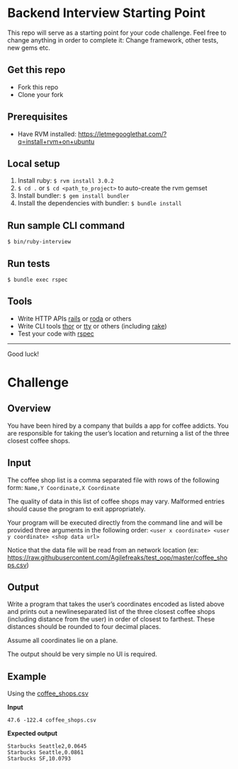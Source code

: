 # Backend Interview Starting Point

This repo will serve as a starting point for your code challenge. Feel free to change anything in order to complete it: Change framework, other tests, new gems etc.

## Get this repo

- Fork this repo
- Clone your fork

## Prerequisites
- Have RVM installed: https://letmegooglethat.com/?q=install+rvm+on+ubuntu

## Local setup
1. Install ruby: `$ rvm install 3.0.2`
2. `$ cd .` or `$ cd <path_to_project>` to auto-create the rvm gemset
3. Install bundler: `$ gem install bundler`
4. Install the dependencies with bundler: `$ bundle install`

## Run sample CLI command
`$ bin/ruby-interview`

## Run tests
`$ bundle exec rspec`

## Tools

- Write HTTP APIs [rails](https://rubyonrails.org/) or [roda](https://roda.jeremyevans.net/documentation.html) or others
- Write CLI tools [thor](http://whatisthor.com/) or [tty](https://ttytoolkit.org/) or others (including [rake](https://github.com/ruby/rake))
- Test your code with [rspec](https://rspec.info/)

---

Good luck!

# Challenge

## Overview

You have been hired by a company that builds a app for coffee addicts.  You are 
responsible for taking the user’s location and returning a list of the three closest coffee shops.

## Input

The coffee shop list is a comma separated file with rows of the following form:
`Name,Y Coordinate,X Coordinate`

The quality of data in this list of coffee shops may vary.  Malformed entries should cause the 
program to exit appropriately. 

Your program will be executed directly from the command line and will be provided three 
arguments in the following order:
`<user x coordinate> <user y coordinate> <shop data url>`

Notice that the data file will be read from an network location (ex: https://raw.githubusercontent.com/Agilefreaks/test_oop/master/coffee_shops.csv)

## Output

Write a program that takes the user’s coordinates encoded as listed above and prints out a 
newline­separated list of the three closest coffee shops (including distance from the user) in 
order of closest to farthest.  These distances should be rounded to four decimal places. 

Assume all coordinates lie on a plane.

The output should be very simple no UI is required.

## Example

Using the [coffee_shops.csv](coffee_shops.csv)

__Input__

`47.6 -122.4 coffee_shops.csv`

__Expected output__

```
Starbucks Seattle2,0.0645
Starbucks Seattle,0.0861
Starbucks SF,10.0793
```

